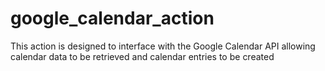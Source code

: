 # google_calendar_action
This action is designed to interface with the Google Calendar API allowing calendar data to be retrieved and calendar entries to be created
